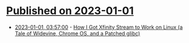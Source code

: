 # [Published on 2023-01-01](index.md)

* [2023-01-01, 03:57:00](https://lobste.rs/s/ltj0iz/how_i_got_xfinity_stream_work_on_linux_tale) - [How I Got Xfinity Stream to Work on Linux (a Tale of Widevine, Chrome OS, and a Patched glibc)](https://thebrokenrail.com/2022/12/31/xfinity-stream-on-linux.html)
